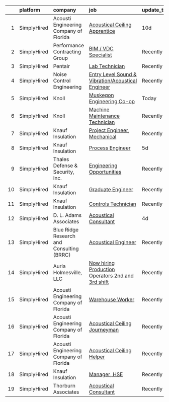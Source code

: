 

|    | platform    | company                                   | job                                                                                                                                                                  | update_time   | location                    |
|---:|:------------|:------------------------------------------|:---------------------------------------------------------------------------------------------------------------------------------------------------------------------|:--------------|:----------------------------|
|  1 | SimplyHired | Acousti Engineering Company of Florida    | [Acoustical Ceiling Apprentice](https://www.simplyhired.com/job/VPqtWvYyZ9NrgheON7u4sr3JfxS0RTvvWaeitjls38NYB03W_U8syg?q=acoustical+engineering)                     | 10d           | Venice, FL +5 locations     |
|  2 | SimplyHired | Performance Contracting Group             | [BIM / VDC Specialist](https://www.simplyhired.com/job/8GlidnHSVhrzjVnpaRjsxRu-SfryFxzBIlBFCe-h8OZvPlIQtQx0ww?q=acoustical+engineering)                              | Recently      | Holliston, MA               |
|  3 | SimplyHired | Pentair                                   | [Lab Technician](https://www.simplyhired.com/job/V3vr2MP9VkktYKBliWyHpJZjl86o1jq8v859DrJiz2kDHwF4DN568Q?q=acoustical+engineering)                                    | Recently      | Delavan, WI                 |
|  4 | SimplyHired | Noise Control Engineering                 | [Entry Level Sound & Vibration/Acoustical Engineer](https://www.simplyhired.com/job/CDceFb5v_j1NCLBATcrmv4bMydXPH2pI1EIle-yEFeglI5YMjWrWuA?q=acoustical+engineering) | Recently      | Billerica, MA               |
|  5 | SimplyHired | Knoll                                     | [Muskegon Engineering Co-op](https://www.simplyhired.com/job/xbe_r2U403C_Es8fmQErGcBXVp3u591ocg7BFOqE2tZ3syd2N8bCAA?q=acoustical+engineering)                        | Today         | Muskegon, MI                |
|  6 | SimplyHired | Knoll                                     | [Machine Maintenance Technician](https://www.simplyhired.com/job/rmjOfqxPvrMZd_-6vwf32UX0YxfHUsnizCyWDIXhXeqaksxXqufIhQ?q=acoustical+engineering)                    | Recently      | East Greenville, PA         |
|  7 | SimplyHired | Knauf Insulation                          | [Project Engineer, Mechanical](https://www.simplyhired.com/job/BAEWYe6ApBr-BIXAGr8MwtjmrCPX2xtsWnYciYe_sMVbo_f7wfeTbA?q=acoustical+engineering)                      | Recently      | Shasta Lake, CA             |
|  8 | SimplyHired | Knauf Insulation                          | [Process Engineer](https://www.simplyhired.com/job/FUXMpa4GKQbbV_v_rTTHMpTqlPEKRvT5A_O839iffFHztovBzkZz8A?q=acoustical+engineering)                                  | 5d            | Albion, MI                  |
|  9 | SimplyHired | Thales Defense & Security, Inc.           | [Engineering Opportunities](https://www.simplyhired.com/job/GQYUDebkjM3Iv_RYWGEw3ZECINlu80qmZjsswCP-ZqQUiVLk-Zq0Dg?q=acoustical+engineering)                         | Recently      | New York, NY                |
| 10 | SimplyHired | Knauf Insulation                          | [Graduate Engineer](https://www.simplyhired.com/job/pmCumVsQXUYD8Cmi2xV89oVNVKICsOoN18AvWYeXw3sZlqUiURsIZA?q=acoustical+engineering)                                 | Recently      | Remote +1 location          |
| 11 | SimplyHired | Knauf Insulation                          | [Controls Technician](https://www.simplyhired.com/job/UseZhz_vUt4irIdjBFqnRP79YUkIbHAtMjNqos3-A6dlQnHgcyLkHA?q=acoustical+engineering)                               | Recently      | McGregor, TX                |
| 12 | SimplyHired | D. L. Adams Associates                    | [Acoustical Consultant](https://www.simplyhired.com/job/QpF34ie5MPHYag-4zpfxTnzj9hC730imPC1KDYgnqSYGeKQV3zC1sQ?q=acoustical+engineering)                             | 4d            | Remote                      |
| 13 | SimplyHired | Blue Ridge Research and Consulting (BRRC) | [Acoustical Engineer](https://www.simplyhired.com/job/wmcpMH7dFfCRdYez02y0g-dlAfb2jeGHNZRi93lMT0qzTpTZQwvzFA?q=acoustical+engineering)                               | Recently      | Asheville, NC               |
| 14 | SimplyHired | Auria Holmesville, LLC                    | [Now hiring Production Operators 2nd and 3rd shift](https://www.simplyhired.com/job/zQhvHeeysy6t51FebCGHN7_HLZejWoWyhTRQCQwvOfI79Jn8d8BSpg?q=acoustical+engineering) | Recently      | Holmesville, OH             |
| 15 | SimplyHired | Acousti Engineering Company of Florida    | [Warehouse Worker](https://www.simplyhired.com/job/8zT6Pux3rTtCRhG36jg-VzJTKcLS-c3st56qOFoI86bhBRPTyJtmNg?q=acoustical+engineering)                                  | Recently      | Raleigh, NC +1 location     |
| 16 | SimplyHired | Acousti Engineering Company of Florida    | [Acoustical Ceiling Journeyman](https://www.simplyhired.com/job/xhYYzLxeymdDpORsu-0SL8kEqQf9WZve2TgBn1OfuBuvZRnzPC8Wnw?q=acoustical+engineering)                     | Recently      | Richmond, VA +3 locations   |
| 17 | SimplyHired | Acousti Engineering Company of Florida    | [Acoustical Ceiling Helper](https://www.simplyhired.com/job/RFmnmZd2I4xnUnXVlhVJi2BpZx4tajRq7urjCTJ6hfYa_1PDG5LLuw?q=acoustical+engineering)                         | Recently      | Lake Worth, FL +4 locations |
| 18 | SimplyHired | Knauf Insulation                          | [Manager, HSE](https://www.simplyhired.com/job/M1FJDhO5daz9UFdfp0FZvermNQb9h6pnnEPc42REY2AeLPSRo_Id5Q?q=acoustical+engineering)                                      | Recently      | Shasta Lake, CA             |
| 19 | SimplyHired | Thorburn Associates                       | [Acoustical Consultant](https://www.simplyhired.com/job/9jKxff2NaXXGffiLQGzpaj1AdYk46dV_bxOMSmviFK-EJKYbUXBj1Q?q=acoustical+engineering)                             | Recently      | Remote                      |